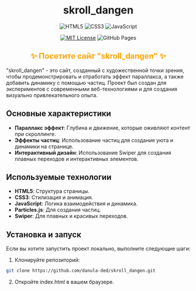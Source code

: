 <div align="center">
  
  # skroll_dangen

  ![HTML5](https://img.shields.io/badge/HTML5-E34F26?style=for-the-badge&logo=html5&logoColor=white)
  ![CSS3](https://img.shields.io/badge/CSS3-1572B6?style=for-the-badge&logo=css3&logoColor=white)
  ![JavaScript](https://img.shields.io/badge/JavaScript-F7DF1E?style=for-the-badge&logo=javascript&logoColor=black)

  [![MIT License](https://img.shields.io/badge/License-MIT-blue.svg)](https://github.com/danula-ded/skroll_dangen/blob/main/LICENSE)
  ![GitHub Pages](https://img.shields.io/badge/GitHub%20Pages-deployed-brightgreen)

</div>

<div align="center">
  <h2><a href="https://danula-ded.github.io/skroll_dangen/" target="_blank" style="color:#FFA500;text-decoration:none;">✨ Посетите сайт "skroll_dangen" ✨</a></h2>
</div>

"skroll_dangen" - это сайт, созданный с художественной точки зрения, чтобы продемонстрировать и отработать эффект параллакса, а также добавить динамику с помощью частиц. Проект был создан для экспериментов с современными веб-технологиями и для создания визуально привлекательного опыта.

## Основные характеристики

- **Параллакс эффект**: Глубина и движение, которые оживляют контент при скроллинге.
- **Эффекты частиц**: Использование частиц для создания уюта и динамики на странице.
- **Интерактивный дизайн**: Использование Swiper для создания плавных переходов и интерактивных элементов.

## Используемые технологии

- **HTML5**: Структура страницы.
- **CSS3**: Стилизация и анимация.
- **JavaScript**: Логика взаимодействия и динамика.
- **Particles.js**: Для создания частиц.
- **Swiper**: Для плавных и красивых переходов.

## Установка и запуск

Если вы хотите запустить проект локально, выполните следующие шаги:

1. Клонируйте репозиторий:
```bash
git clone https://github.com/danula-ded/skroll_dangen.git
```

2. Откройте index.html в вашем браузере.
